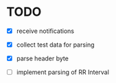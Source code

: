 # TODO

- [x] receive notifications
- [x] collect test data for parsing
- [x] parse header byte

- [ ] implement parsing of RR Interval
